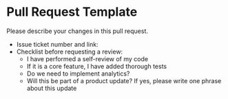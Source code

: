 # Pull Request Template  

Please describe your changes in this pull request.

* Issue ticket number and link:
* Checklist before requesting a review:
    * I have performed a self-review of my code
    * If it is a core feature, I have added thorough tests
    * Do we need to implement analytics?
    * Will this be part of a product update? If yes, please write one phrase about this update
